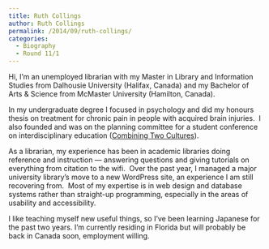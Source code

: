 ```yaml
---
title: Ruth Collings
author: Ruth Collings
permalink: /2014/09/ruth-collings/
categories:
  - Biography
  - Round 11/1
---
```

Hi, I&#8217;m an unemployed librarian with my Master in Library and Information Studies from Dalhousie University (Halifax, Canada) and my Bachelor of Arts & Science from McMaster University (Hamilton, Canada).

In my undergraduate degree I focused in psychology and did my honours thesis on treatment for chronic pain in people with acquired brain injuries.  I also founded and was on the planning committee for a student conference on interdisciplinary education ([Combining Two Cultures][1]).

As a librarian, my experience has been in academic libraries doing reference and instruction &#8212; answering questions and giving tutorials on everything from citation to the wifi.  Over the past year, I managed a major university library&#8217;s move to a new WordPress site, an experience I am still recovering from.  Most of my expertise is in web design and database systems rather than straight-up programming, especially in the areas of usability and accessibility.

I like teaching myself new useful things, so I&#8217;ve been learning Japanese for the past two years. I&#8217;m currently residing in Florida but will probably be back in Canada soon, employment willing.

 [1]: http://www.combiningtwocultures.org/
